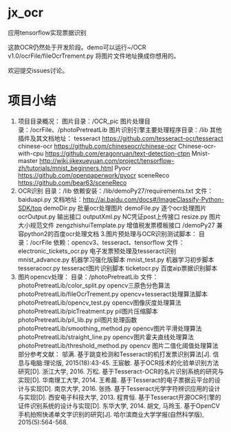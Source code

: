 # jx_ocr
应用tensorflow实现票据识别

这款OCR仍然处于开发阶段。demo可以运行~/OCR v1.0/ocrFile/fileOcrTrement.py 将图片文件地址换成你想用的。

欢迎提交issues讨论。
# 项目小结
1.	项目目录概况：
    图片目录：/OCR_pic
    图片处理目录：/ocrFile、/photoPretreatLib
    图片识别引擎主要处理程序目录：/lib
    其他插件及其文档地址：
        tesseract       https://github.com/tesseract-ocr/tesseract
        chinese-ocr     https://github.com/chineseocr/chinese-ocr
        Chinese-ocr-with-cpu  https://github.com/eragonruan/text-detection-ctpn
        Mnist-master    http://wiki.jikexueyuan.com/project/tensorflow-zh/tutorials/mnist_beginners.html
        Pyocr           https://github.com/openpaperwork/pyocr
        sceneReco       https://github.com/bear63/sceneReco
2. OCR识别
	目录：/lib
	依赖安装：/lib/demoPy27/requirements.txt
	文件：
        baiduapi.py  文档地址：http://ai.baidu.com/docs#/ImageClassify-Python-SDK/top
        demoDir.py  批量ocr处理图片
        demoFile.py  逐个ocr处理图片
        ocrOutput.py  输出接口
        outputXml.py  NC凭证post上传接口
        resize.py  图片大小规范文件
        zengzhishuiTemplate.py  增值税发票模板接口
        /demoPy27  兼容python2的百度ocr处理文档
3.图片预处理与OCR识别测试脚本：
    目录：/ocrFile
    依赖：opencv3、tesseract、tensorflow
    文件：
        electronic_tickets_ocr.py  电子发票预处理及tesseract识别
        mnist_advance.py  机器学习强化版脚本
        mnist_test.py  机器学习初步脚本
        tesseracocr.py  tesseract图片识别脚本
        ticketocr.py  百度aip票据识别脚本
4. 图片opencv处理：
    目录：/photoPretreatLib
    文件：
        photoPretreatLib/color_split.py  opencv三原色分色算法
        photoPretreatLib/fileOcrTrement.py  opencv+tesseract处理算法脚本
        photoPretreatLib/opencv_test.py  opencv图像灰度处理算法
        photoPretreatLib/picTreatment.py  pil图片压缩脚本
        photoPretreatLib/pil_lib.py  pil图片处理函数
        photoPretreatLib/smoothing_method.py  opencv图片平滑处理算法
        photoPretreatLib/straight_line.py  opencv图片霍夫直线处理算法
        photoPretreatLib/threshold_method.py  opencv 图片二值化阈值处理算法
部分参考文献：
    邬满. 基于跳变检测和Tesseract的机打发票识别算法[J]. 信息与电脑:理论版, 2015(18):43-45.
    王宸敏. 基于OCR技术的化验单识别方法研究[D]. 浙江大学, 2016.
    万松. 基于Tesseract-OCR的名片识别系统的研究与实现[D]. 华南理工大学, 2014.
    王希晨. 基于Tesseract的电子票据云平台的设计与实现[D]. 南京大学, 2016.
    张扬. 基于Tesseract光学字符辨识应用的设计与实现[D]. 西安电子科技大学, 2013.
    程育恒. 基于Tesseract开源OCR引擎的证件识别系统的设计与实现[D]. 东华大学, 2014.
    胡文, 马玲玉. 基于OpenCV手机拍照快递单文字识别的研究[J]. 哈尔滨商业大学学报(自然科学版), 2015(5):564-568.
